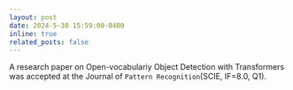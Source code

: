 ```yaml
---
layout: post
date: 2024-5-30 15:59:00-0400
inline: true
related_posts: false
---
```

A research paper on Open-vocabulariy Object Detection with Transformers was accepted at the Journal of `Pattern Recognition`(SCIE, IF=8.0, Q1).
